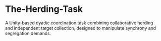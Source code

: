 # The-Herding-Task
A Unity-based dyadic coordination task combining collaborative herding and independent target collection, designed to manipulate synchrony and segregation demands.
